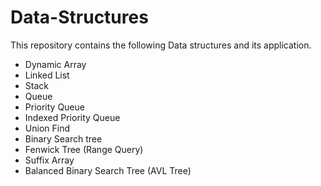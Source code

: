 # Data-Structures
This repository contains the following Data structures and its application.

* Dynamic Array
* Linked List
* Stack
* Queue
* Priority Queue
* Indexed Priority Queue
* Union Find
* Binary Search tree
* Fenwick Tree (Range Query)
* Suffix Array
* Balanced Binary Search Tree (AVL Tree)
